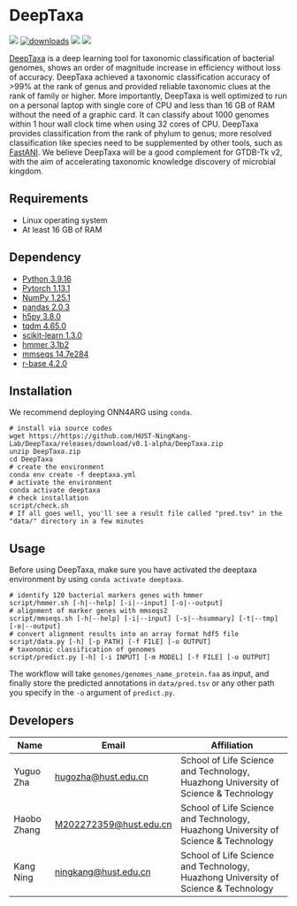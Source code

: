 # DeepTaxa
![](https://img.shields.io/badge/status-alpha-brightgreen?style=flat-square&logo=appveyor) [![downloads](https://static.pepy.tech/badge/onn4arg)](https://pepy.tech/project/onn4arg) [![](https://img.shields.io/badge/DOI-10.1101/2021.07.30.454403-brightgreen?style=flat-square&logo=appveyor)](https://www.biorxiv.org/content/10.1101/2021.07.30.454403) ![](https://img.shields.io/github/license/HUST-NingKang-Lab/DeepTaxa?style=flat-square&logo=appveyor)

[DeepTaxa](https://github.com/HUST-NingKang-Lab/DeepTaxa) is a deep learning tool for taxonomic classification of bacterial genomes, shows an order of magnitude increase in efficiency without loss of accuracy. DeepTaxa achieved a taxonomic classification accuracy of >99% at the rank of genus and provided reliable taxonomic clues at the rank of family or higher. More importantly, DeepTaxa is well optimized to run on a personal laptop with single core of CPU and less than 16 GB of RAM without the need of a graphic card. It can classify about 1000 genomes within 1 hour wall clock time when using 32 cores of CPU. DeepTaxa provides classification from the rank of phylum to genus; more resolved classification like species need to be supplemented by other tools, such as [FastANI](https://github.com/ParBLiSS/FastANI). We believe DeepTaxa will be a good complement for GTDB-Tk v2, with the aim of accelerating taxonomic knowledge discovery of microbial kingdom.
## Requirements
- Linux operating system
- At least 16 GB of RAM

## Dependency
- [Python 3.9.16](https://www.python.org/downloads/release/python-3916/)
- [Pytorch 1.13.1](https://github.com/pytorch/pytorch)
- [NumPy 1.25.1](https://numpy.org/)
- [pandas 2.0.3](https://pandas.pydata.org/pandas-docs/stable/getting_started/install.html)
- [h5py 3.8.0](https://pypi.org/project/h5py/)
- [tqdm 4.65.0](https://tqdm.github.io/)
- [scikit-learn 1.3.0](https://scikit-learn.org/stable/index.html)
- [hmmer 3.1b2](http://hmmer.org/)
- [mmseqs 14.7e284](https://github.com/soedinglab/MMseqs2)
- [r-base 4.2.0](https://anaconda.org/r/r-base)

## Installation
We recommend deploying ONN4ARG using `conda`.
```shell
# install via source codes
wget https://https://github.com/HUST-NingKang-Lab/DeepTaxa/releases/download/v0.1-alpha/DeepTaxa.zip
unzip DeepTaxa.zip
cd DeepTaxa
# create the environment
conda env create -f deeptaxa.yml
# activate the environment
conda activate deeptaxa
# check installation
script/check.sh
# If all goes well, you'll see a result file called "pred.tsv" in the "data/" directory in a few minutes
```

## Usage
Before using DeepTaxa, make sure you have activated the deeptaxa environment by using `conda activate deeptaxa`.
```shell
# identify 120 bacterial markers genes with hmmer
script/hmmer.sh [-h|--help] [-i|--input] [-o|--output]
# alignment of marker genes with mmseqs2
script/mmseqs.sh [-h|--help] [-i|--input] [-s|--hsummary] [-t|--tmp] [-o|--output]
# convert alignment results into an array format hdf5 file
script/data.py [-h] [-p PATH] [-f FILE] [-o OUTPUT]
# taxonomic classification of genomes
script/predict.py [-h] [-i INPUT] [-m MODEL] [-f FILE] [-o OUTPUT]
```
The workflow will take  `genomes/genomes_name_protein.faa` as input, and finally store the predicted annotations in `data/pred.tsv` or any other path you specify in the `-o` argument of `predict.py`.
## Developers

   Name   |      Email      |      Affiliation
----------|-----------------|----------------------------------------------------------------------------------------
Yuguo Zha |hugozha@hust.edu.cn| School of Life Science and Technology, Huazhong University of Science & Technology
Haobo Zhang |M202272359@hust.edu.cn| School of Life Science and Technology, Huazhong University of Science & Technology
Kang Ning |ningkang@hust.edu.cn| School of Life Science and Technology, Huazhong University of Science & Technology
